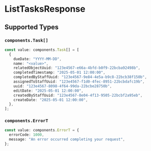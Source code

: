 # ListTasksResponse


## Supported Types

### `components.Task[]`

```typescript
const value: components.Task[] = [
  {
    dueDate: "YYYY-MM-DD",
    name: "<value>",
    relatedObjectUuid: "123e4567-e66a-4bfd-b0f9-22bcba92498b",
    completedTimestamp: "2025-05-01 12:00:00",
    completedByStaffUuid: "123e4567-9e84-4e5a-b9c8-22bcb38f150b",
    assignedToStaffUuid: "123e4567-f1d0-4fec-8951-22bcbdafc19b",
    uuid: "123e4567-8098-4f64-99da-22bcbe28750b",
    editDate: "2025-05-01 12:00:00",
    createdByStaffUuid: "123e4567-8e04-4f13-9505-22bcbf2a95eb",
    createDate: "2025-05-01 12:00:00",
  },
];
```

### `components.ErrorT`

```typescript
const value: components.ErrorT = {
  errorCode: 1000,
  message: "An error occurred completing your request",
};
```

